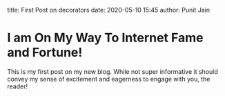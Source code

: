 title: First Post on decorators
date: 2020-05-10 15:45
author: Punit Jain

# I am On My Way To Internet Fame and Fortune!

This is my first post on my new blog. While not super informative it
should convey my sense of excitement and eagerness to engage with you,
the reader!
